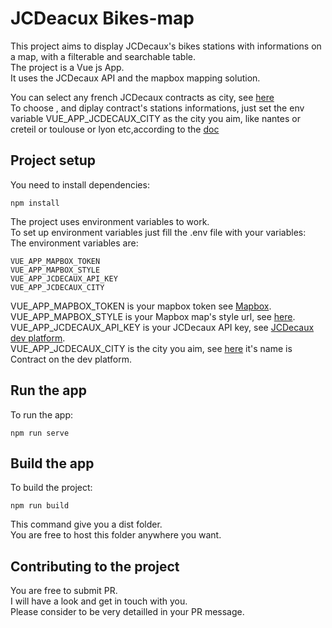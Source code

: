 
# JCDeacux Bikes-map
This project aims to display JCDecaux's bikes stations with informations on a map, with a filterable and searchable table.      
The project is a Vue js App.  
It uses the JCDecaux API and the mapbox mapping solution.

You can select any french JCDecaux contracts as city, see [here](https://developer.jcdecaux.com/#/opendata/vls?page=static)  
To choose , and diplay contract's stations informations, just set the env variable VUE_APP_JCDECAUX_CITY as the city you aim, like nantes or creteil or toulouse or lyon etc,according to the [doc](https://developer.jcdecaux.com/#/opendata/vls?page=static)  

## Project setup
You need to install dependencies:

```
npm install
```

The project uses environment variables to work.  
To set up environment variables just fill the .env file with your variables:  
The environment variables are:
```
VUE_APP_MAPBOX_TOKEN
VUE_APP_MAPBOX_STYLE
VUE_APP_JCDECAUX_API_KEY
VUE_APP_JCDECAUX_CITY
```


VUE_APP_MAPBOX_TOKEN is your mapbox token see [Mapbox](https://www.mapbox.com/).  
VUE_APP_MAPBOX_STYLE is your Mapbox map's style url, see [here](https://docs.mapbox.com/mapbox-gl-js/style-spec/).  
VUE_APP_JCDECAUX_API_KEY is your JCDecaux API key, see [JCDecaux dev platform](https://developer.jcdecaux.com/#/opendata/vls?page=getstarted).  
VUE_APP_JCDECAUX_CITY is the city you aim, see [here](https://developer.jcdecaux.com/#/opendata/vls?page=static) it's name is Contract on the dev platform.

## Run the app

To run the app:  
```
npm run serve
```

## Build the app
To build the project:
```
npm run build
```

This command give you a dist folder.  
You are free to host this folder anywhere you want.

## Contributing to the project
You are free to submit PR.  
I will have a look and get in touch with you.  
Please consider to be very detailled in your PR message.  



  


